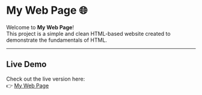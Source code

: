 # My Web Page 🌐

Welcome to **My Web Page**!  
This project is a simple and clean HTML-based website created to demonstrate the fundamentals of HTML.

---

##  Live Demo  
Check out the live version here:  
👉 [My Web Page](https://belal-azab.github.io/my-web-page/)
